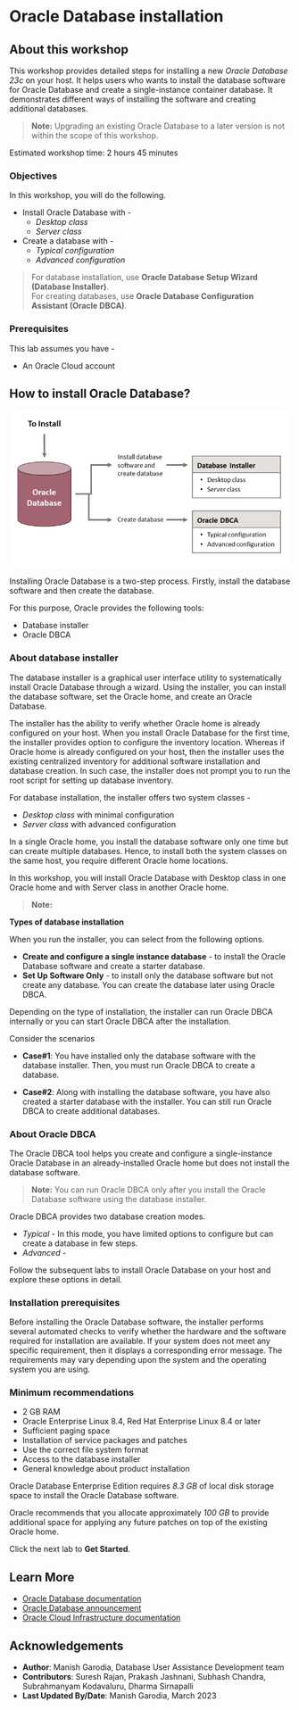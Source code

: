 # Oracle Database installation

## About this workshop

This workshop provides detailed steps for installing a new *Oracle Database 23c* on your host. It helps users who wants to install the database software for Oracle Database and create a single-instance container database. It demonstrates different ways of installing the software and creating additional databases.

> **Note:** Upgrading an existing Oracle Database to a later version is not within the scope of this workshop. 

Estimated workshop time: 2 hours 45 minutes

### Objectives

In this workshop, you will do the following.
 - Install Oracle Database with -
	 - *Desktop class*
	 - *Server class*
 - Create a database with -
	 - *Typical configuration*
	 - *Advanced configuration*

> For database installation, use **Oracle Database Setup Wizard (Database Installer)**.    
> For creating databases, use **Oracle Database Configuration Assistant (Oracle DBCA)**.

### Prerequisites

This lab assumes you have -

 - An Oracle Cloud account

## How to install Oracle Database?

![Install Oracle Database](./images/install-db.png " ")

Installing Oracle Database is a two-step process. Firstly, install the database software and then create the database.

For this purpose, Oracle provides the following tools:

 - Database installer
 - Oracle DBCA

### About database installer

The database installer is a graphical user interface utility to systematically install Oracle Database through a wizard. Using the installer, you can install the database software, set the Oracle home, and create an Oracle Database.

The installer has the ability to verify whether Oracle home is already configured on your host. When you install Oracle Database for the first time, the installer provides option to configure the inventory location. Whereas if Oracle home is already configured on your host, then the installer uses the existing centralized inventory for additional software installation and database creation. In such case, the installer does not prompt you to run the root script for setting up database inventory.

For database installation, the installer offers two system classes -
 - *Desktop class* with minimal configuration
 - *Server class* with advanced configuration

In a single Oracle home, you install the database software only one time but can create multiple databases. Hence, to install both the system classes on the same host, you require different Oracle home locations. 

In this workshop, you will install Oracle Database with Desktop class in one Oracle home and with Server class in another Oracle home.

> **Note:**  [](include:oracle-home)

**Types of database installation**

When you run the installer, you can select from the following options.

 - **Create and configure a single instance database** - to install the Oracle Database software and create a starter database.
 - **Set Up Software Only** - to install only the database software but not create any database. You can create the database later using Oracle DBCA.

Depending on the type of installation, the installer can run Oracle DBCA internally or you can start Oracle DBCA after the installation.

Consider the scenarios

 - **Case#1**: You have installed only the database software with the database installer. Then, you must run Oracle DBCA to create a database.

 - **Case#2**: Along with installing the database software, you have also created a starter database with the installer. You can still run Oracle DBCA to create additional databases.


### About Oracle DBCA

The Oracle DBCA tool helps you create and configure a single-instance Oracle Database in an already-installed Oracle home but does not install the database software. 

> **Note:** You can run Oracle DBCA only after you install the Oracle Database software using the database installer.

Oracle DBCA provides two database creation modes. 

 - *Typical* - In this mode, you have limited options to configure but can create a database in few steps.
 - *Advanced* - [](include:dbca-adv)

Follow the subsequent labs to install Oracle Database on your host and explore these options in detail.

### Installation prerequisites

Before installing the Oracle Database software, the installer performs several automated checks to verify whether the hardware and the software required for installation are available. If your system does not meet any specific requirement, then it displays a corresponding error message. The requirements may vary depending upon the system and the operating system you are using.

### Minimum recommendations

 - 2 GB RAM
 - Oracle Enterprise Linux 8.4, Red Hat Enterprise Linux 8.4 or later
 - Sufficient paging space
 - Installation of service packages and patches
 - Use the correct file system format
 - Access to the database installer
 - General knowledge about product installation

Oracle Database Enterprise Edition requires *8.3 GB* of local disk storage space to install the Oracle Database software.

Oracle recommends that you allocate approximately *100 GB* to provide additional space for applying any future patches on top of the existing Oracle home.

Click the next lab to **Get Started**.

## Learn More

 - [Oracle Database documentation](https://docs.oracle.com/database/oracle/oracle-database/index.html)
 - [Oracle Database announcement](https://www.oracle.com/in/news/announcement/ocw-database-innovations-simplify-development-enhance-protection-2022-10-18/)
 - [Oracle Cloud Infrastructure documentation](https://docs.oracle.com/iaas/Content/home.htm)

## Acknowledgements

 - **Author**: Manish Garodia, Database User Assistance Development team
 - **Contributors**: <if type="hidden">Suresh Rajan, Prakash Jashnani, Subhash Chandra, Subrahmanyam Kodavaluru, Dharma Sirnapalli </if>
 - **Last Updated By/Date**: Manish Garodia, March 2023
